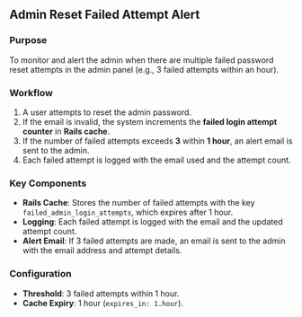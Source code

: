 ## Admin Reset Failed Attempt Alert

### Purpose
To monitor and alert the admin when there are multiple failed password reset attempts in the admin panel (e.g., 3 failed attempts within an hour).

### Workflow
1. A user attempts to reset the admin password.
2. If the email is invalid, the system increments the **failed login attempt counter** in **Rails cache**.
3. If the number of failed attempts exceeds **3** within **1 hour**, an alert email is sent to the admin.
4. Each failed attempt is logged with the email used and the attempt count.

### Key Components
- **Rails Cache**: Stores the number of failed attempts with the key `failed_admin_login_attempts`, which expires after 1 hour.
- **Logging**: Each failed attempt is logged with the email and the updated attempt count.
- **Alert Email**: If 3 failed attempts are made, an email is sent to the admin with the email address and attempt details.

### Configuration
- **Threshold**: 3 failed attempts within 1 hour.
- **Cache Expiry**: 1 hour (`expires_in: 1.hour`).
